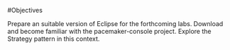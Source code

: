 #Objectives

Prepare an suitable version of Eclipse for the forthcoming labs. Download and become familiar with the pacemaker-console project. Explore the Strategy pattern in this context.
